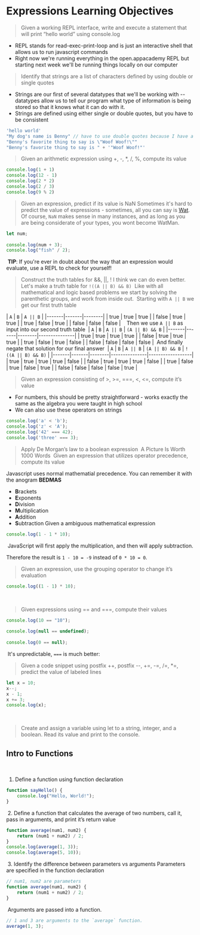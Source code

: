 # Expressions Learning Objectives
> Given a working REPL interface, write and execute a statement that will print “hello world” using console.log
* REPL stands for read-exec-print-loop and is just an interactive shell that allows us to run javascript commands
* Right now we're running everything in the open.appacademy REPL but starting next week we'll be running things locally on our computer
> Identify that strings are a list of characters defined by using double or single quotes
* Strings are our first of several datatypes that we'll be working with -- datatypes allow us to tell our program what type of information is being stored so that it knows what it can do with it.
* Strings are defined using either single or double quotes, but you have to be consistent
```javascript
'hello world'
"My dog's name is Benny" // have to use double quotes because I have a single quote within the string
"Benny's favorite thing to say is \"Woof Woof!\""
"Benny's favorite thing to say is " + '"Woof Woof!"'
```
> Given an arithmetic expression using +, -, *, /, %, compute its value
```javascript
console.log(1 + 1)
console.log(12 - 1)
console.log(2 * 2)
console.log(2 / 3)
console.log(9 % 2)
```
> Given an expression, predict if its value is NaN
 Sometimes it's hard to predict the value of expressions - sometimes, all you can say is [Wat](https://www.destroyallsoftware.com/talks/wat).
​
 Of course, `NaN` makes sense in many instances, and as long as you are being considerate of your types, you wont become WatMan.
​
```js
let num;
​
console.log(num + 3);
console.log("fish" / 2);
```
​
 **TIP**: If you're ever in doubt about the way that an expression would evaluate, use a REPL to check for yourself!
​
> Construct the truth tables for &&, ||, !
 I think we can do even better.  Let's make a truth table for `!((A || B) && B)`
​
 Like with all mathematical and logic based problems we start by solving the parenthetic groups, and work from inside out.
​
 Starting with `A || B` we get our first truth table
​
    
| `A`     | `B`     | `A || B` |
|-------|-------|--------|
| true  | true  | true   |
| false | true  | true   |
| true  | false | true   |
| false | false | false  |
​
​
​
 Then we use `A || B` as input into our second truth table
​
| `A`     | `B`     | `A || B` | `(A || B) && B` |
|-------|-------|--------|---------------|
| true  | true  | true   | true          |
| false | true  | true   | true          |
| true  | false | true   | false         |
| false | false | false  | false         |
​
 And finally negate that solution for our final answer
​
| `A`     | `B`     | `A || B` | `(A || B) && B` | `!((A || B) && B)` |
|-------|-------|--------|---------------|------------------|
| true  | true  | true   | true          | false            |
| false | true  | true   | true          | false            |
| true  | false | true   | false         | true             |
| false | false | false  | false         | true             |
​
> Given an expression consisting of >, >=, ===, <, <=, compute it’s value
* For numbers, this should be pretty straightforward - works exactly the same as the algebra you were taught in high school
* We can also use these operators on strings
```javascript
console.log('a' < 'b');
console.log('z' < 'A');
console.log('42' === 42);
console.log('three' === 3);
```
> Apply De Morgan’s law to a boolean expression
​
A Picture Is Worth 1000 Words
​
> Given an expression that utilizes operator precedence, compute its value
 
 Javascript uses normal mathematial precedence.  You can remember it with the anogram **BEDMAS**
​
 * **B**rackets
 * **E**xponents
 * **D**ivision
 * **M**ultiplication
 * **A**ddition
 * **S**ubtraction
  Given a ambiguous mathematical expression
​
```js
console.log(1 - 1 * 10);
```
​
 JavaScript will first apply the multiplication, and then will apply subtraction.  
 
 Therefore the result is `1 - 10 = -9` instead of `0 * 10 = 0`.
​
> Given an expression, use the grouping operator to change it’s evaluation
​
```js
console.log((1 - 1) * 10);
```
​
> Given expressions using == and ===, compute their values
​
```js
console.log(10 == "10");
​
console.log(null == undefined);
​
console.log(0 == null);
```
​
 It's unpredictable, `===` is much better:
​
> Given a code snippet using postfix ++, postfix --, +=, -=, /=, *=, predict the value of labeled lines
```javascript
let x = 10;
x--;
x - 1;
x += 3;
console.log(x);
```
​
> Create and assign a variable using let to a string, integer, and a boolean. Read its value and print to the console.
​
## Intro to Functions
​
1. Define a function using function declaration
​
```js
function sayHello() {
	console.log("Hello, World!");
}
```
​
2. Define a function that calculates the average of two numbers, call it, pass in arguments, and print it’s return value
​
```js
function average(num1, num2) {
	return (num1 + num2) / 2;
}
console.log(average(1, 3));
console.log(average(5, 10));
```
​
3. Identify the difference between parameters vs arguments
​
 Parameters are specified in the function declaration
​
```js
// num1, num2 are parameters
function average(num1, num2) {
	return (num1 + num2) / 2;
}
```
​
 Arguments are passed into a function.
​
```js
// 1 and 3 are arguments to the `average` function.
average(1, 3);
```